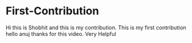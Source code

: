 # First-Contribution
Hi this is Shobhit and this is my contribution.
This is my first contribution
hello anuj thanks for this video. Very Helpful
